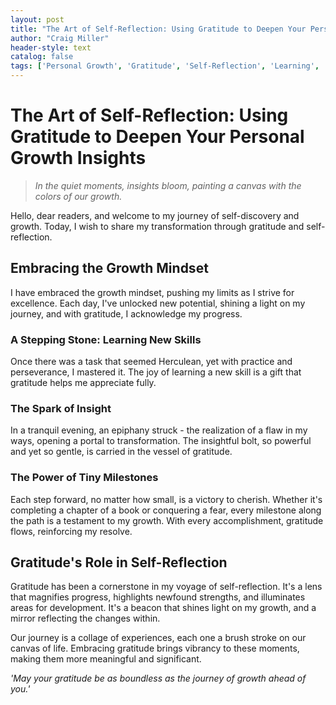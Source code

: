 ```yaml
---
layout: post
title: "The Art of Self-Reflection: Using Gratitude to Deepen Your Personal Growth Insights"
author: "Craig Miller"
header-style: text
catalog: false
tags: ['Personal Growth', 'Gratitude', 'Self-Reflection', 'Learning', 'Insights', 'Growth Mindset', 'Goals', 'Milestones', 'Skill Development']
---
```


# The Art of Self-Reflection: Using Gratitude to Deepen Your Personal Growth Insights

> _In the quiet moments, insights bloom, painting a canvas with the colors of our growth._

Hello, dear readers, and welcome to my journey of self-discovery and growth. Today, I wish to share my transformation through gratitude and self-reflection.

## Embracing the Growth Mindset

I have embraced the growth mindset, pushing my limits as I strive for excellence. Each day, I've unlocked new potential, shining a light on my journey, and with gratitude, I acknowledge my progress.

### A Stepping Stone: Learning New Skills

Once there was a task that seemed Herculean, yet with practice and perseverance, I mastered it. The joy of learning a new skill is a gift that gratitude helps me appreciate fully.

### The Spark of Insight

In a tranquil evening, an epiphany struck - the realization of a flaw in my ways, opening a portal to transformation. The insightful bolt, so powerful and yet so gentle, is carried in the vessel of gratitude.

### The Power of Tiny Milestones

Each step forward, no matter how small, is a victory to cherish. Whether it's completing a chapter of a book or conquering a fear, every milestone along the path is a testament to my growth. With every accomplishment, gratitude flows, reinforcing my resolve.

## Gratitude's Role in Self-Reflection

Gratitude has been a cornerstone in my voyage of self-reflection. It's a lens that magnifies progress, highlights newfound strengths, and illuminates areas for development. It's a beacon that shines light on my growth, and a mirror reflecting the changes within.

Our journey is a collage of experiences, each one a brush stroke on our canvas of life. Embracing gratitude brings vibrancy to these moments, making them more meaningful and significant.

_'May your gratitude be as boundless as the journey of growth ahead of you.'_